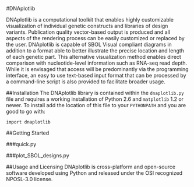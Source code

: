 #DNAplotlib

DNAplotlib is a computational toolkit that enables highly customizable visualization of individual genetic constructs and libraries of design variants. Publication quality vector-based output is produced and all aspects of the rendering process can be easily customized or replaced by the user. DNAplotlib is capable of SBOL Visual compliant diagrams in addition to a format able to better illustrate the precise location and length of each genetic part. This alternative visualization method enables direct comparison with nucleotide-level information such as RNA-seq read depth. While it is envisaged that access will be predominantly via the programming interface, an easy to use text-based input format that can be processed by a command-line script is also provided to facilitate broader usage. 

##Installation
The DNAplotlib library is contained within the `dnaplotlib.py` file and requires a working installation of Python 2.6 and `matplotlib` 1.2 or newer. To install add the location of this file to your `PYTHONPATH` and you are good to go with:

``import dnaplotlib``

##Getting Started



###quick.py


###plot_SBOL_designs.py

##Usage and Licensing
DNAplotlib is cross-platform and open-source software developed using Python and released under the OSI recognized NPOSL-3.0 license.
